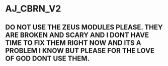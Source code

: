 # AJ_CBRN_V2

## DO NOT USE THE ZEUS MODULES PLEASE. THEY ARE BROKEN AND SCARY AND I DONT HAVE TIME TO FIX THEM RIGHT NOW AND ITS A PROBLEM I KNOW BUT PLEASE FOR THE LOVE OF GOD DONT USE THEM.

